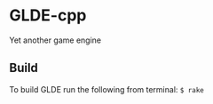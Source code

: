# GLDE-cpp
Yet another game engine

## Build

To build GLDE run the following from terminal:
`$ rake`
